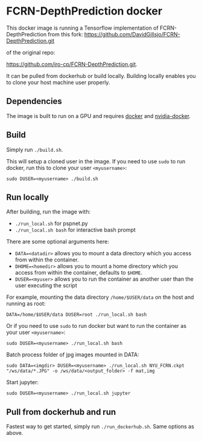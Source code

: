 # FCRN-DepthPrediction docker
This docker image is running a Tensorflow implementation of FCRN-DepthPrediction
from this fork: https://github.com/DavidGillsjo/FCRN-DepthPrediction.git

of the original repo:

https://github.com/iro-cp/FCRN-DepthPrediction.git.

It can be pulled from dockerhub or build locally.
Building locally enables you to clone your host machine user properly.

## Dependencies
The image is built to run on a GPU and requires [docker](https://docs.docker.com/get-started/)
and [nvidia-docker](https://github.com/NVIDIA/nvidia-docker).

## Build
Simply run `./build.sh`.

This will setup a cloned user in the image.
If you need to use `sudo` to run docker, run this to clone your user `<myusername>`:
```
sudo DUSER=<myusername> ./build.sh
```

## Run locally
After building, run the image with:
- `./run_local.sh` for pspnet.py
- `./run_local.sh bash` for interactive bash prompt

There are some optional arguments here:
- `DATA=<datadir>` allows you to mount a data directory which you access from within the container.
- `DHOME=<homedir>` allows you to mount a home directory which you access from within the container, defaults to `$HOME`.
- `DUSER=<myuser>` allows you to run the container as another user than the user executing the script

For example, mounting the data directory `/home/$USER/data` on the host and running as root:
```
DATA=/home/$USER/data DUSER=root ./run_local.sh bash
```

Or if you need to use `sudo` to run docker but want to run the container as your user `<myusername>`:
```
sudo DUSER=<myusername> ./run_local.sh bash
```

Batch process folder of jpg images mounted in DATA:
```
sudo DATA=<imgdir> DUSER=<myusername> ./run_local.sh NYU_FCRN.ckpt "/ws/data/*.JPG" -o /ws/data/<output_folder> -f mat,img
```

Start jupyter:
```
sudo DUSER=<myusername> ./run_local.sh jupyter
```

## Pull from dockerhub and run
Fastest way to get started, simply run `./run_dockerhub.sh`.
Same options as above.
